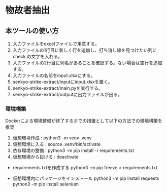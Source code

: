 # 物故者抽出

## 本ツールの使い方
1. 入力ファイルをexcelファイルで用意する。
2. 入力ファイルの1行目に新しく行を追加し、打ち消し線を見つけたい列に check の文字を入れる。
3. 入力ファイルの2行目に列名があることを確認する。ない場合は空行を追加する。
4. 入力ファイルの名前をinput.xlsxにする。
5. senkyo-strike-extract/inputにinput.xlsxを置く。
6. senkyo-strike-extract/main.pyを実行する。
7. senkyo-strike-extract/outputに出力ファイルが出る。

### 環境構築

Dockerによる環境整備が終了するまでの措置として以下の方法での環境構築を推奨

1. 仮想環境作成 : python3 -m venv .venv
2. 仮想環境に入る : source .venv/bin/activate
3. 依存環境の整備 : python3 -m pip install -r requirements.txt
4. 仮想環境から抜ける : deactivate

- requirements.txtを作成する python3 -m pip freeze > requirements.txt

- 仮想環境内にパッケージをインストール python3 -m pip install requests python3 -m pip install selenium
